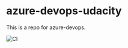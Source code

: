 # azure-devops-udacity

This is a repo for azure-devops.

![CI](https://github.com/mgblackwater/azure-devops-udacity/workflows/CI/badge.svg)

